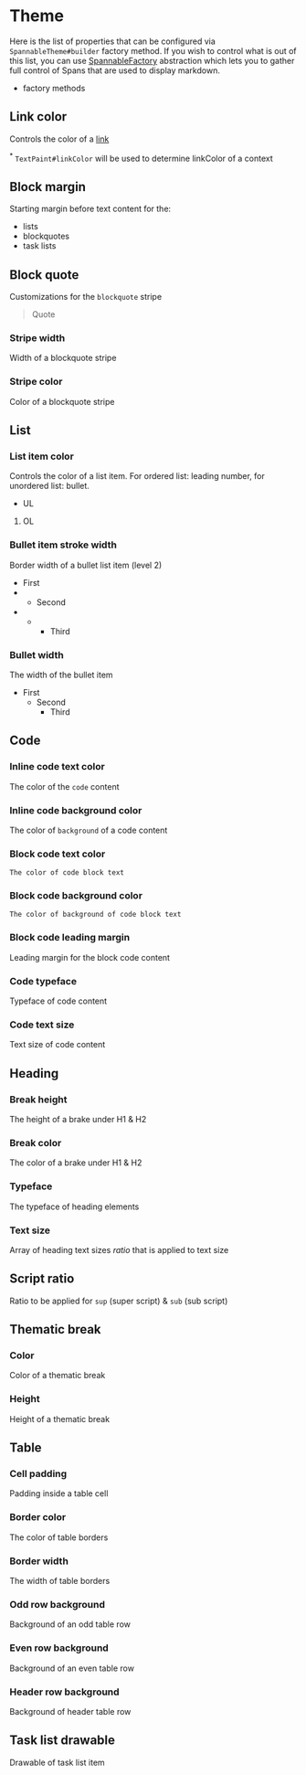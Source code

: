 # Theme

Here is the list of properties that can be configured via `SpannableTheme#builder` factory
method. If you wish to control what is out of this list, you can use [SpannableFactory](/docs/factory.md)
abstraction which lets you to gather full control of Spans that are used to display markdown.

* factory methods

## Link color

Controls the color of a [link](#)

<ThemeProperty name="linkColor" type="@ColorInt int" defaults="Default link color of a context where markdown is displayed <sup>*</sup>" />

<sup>*</sup> `TextPaint#linkColor` will be used to determine linkColor of a context

## Block margin

Starting margin before text content for the:
* lists
* blockquotes
* task lists

<ThemeProperty name="blockMargin" type="@Px int" defaults="24dp" />

## Block quote

Customizations for the `blockquote` stripe

> Quote

### Stripe width

Width of a blockquote stripe

<ThemeProperty name="blockQuoteWidth" type="@Px int" defaults="1/4 of the <a href='#block-margin'>block margin</a>" />

### Stripe color

Color of a blockquote stripe

<ThemeProperty name="blockQuoteColor" type="@ColorInt int" defaults="textColor with <code>25</code> (0-255) alpha value" />

## List

### List item color

Controls the color of a list item. For ordered list: leading number,
for unordered list: bullet.

* UL
1. OL

<ThemeProperty name="listItemColor" type="@ColorInt int" defaults="Text color" />

### Bullet item stroke width

Border width of a bullet list item (level 2)

* First
* * Second
* * * Third

<ThemeProperty name="bulletListItemStrokeWidth" type="@Px int" defaults="Stroke width of TextPaint" />

### Bullet width

The width of the bullet item

* First
  * Second
    * Third

<ThemeProperty name="bulletWidth" type="@Px int" defaults="min(<a href='#block-margin'>blockMargin</a>, lineHeight) / 2" />

## Code

### Inline code text color

The color of the `code` content

<ThemeProperty name="codeTextColor" type="@ColorInt int" defaults="Content text color" />

### Inline code background color

The color of `background` of a code content

<ThemeProperty name="codeBackgroundColor" type="@ColorInt int" defaults="<a href='#inline-code-text-color'>inline code text color</a> with 25 (0-255) alpha" />

### Block code text color

```
The color of code block text
```

<ThemeProperty name="codeBlockTextColor" type="@ColorInt int" defaults="<a href='#inline-code-text-color'>inline code text color</a>" />

### Block code background color

```
The color of background of code block text
```

<ThemeProperty name="codeBlockBackgroundColor" type="@ColorInt int" defaults="<a href='#inline-code-background-color'>inline code background color</a>" />

### Block code leading margin

Leading margin for the block code content

<ThemeProperty name="codeMultilineMargin" type="@Px int" defaults="Width of the space character" />

### Code typeface

Typeface of code content

<ThemeProperty name="codeTypeface" type="android.graphics.Typeface" defaults="Typeface.MONOSPACE" />

### Code text size

Text size of code content

<ThemeProperty name="codeTextSize" type="@Px int" defaults="(Content text size) * 0.87 if no custom <a href='#code-typeface'>Typeface</a> was set, otherwise (content text size)" />

## Heading

### Break height

The height of a brake under H1 &amp; H2

<ThemeProperty name="headingBreakHeight" type="@Px int" defaults="Stroke width of context TextPaint" />

### Break color

The color of a brake under H1 &amp; H2

<ThemeProperty name="headingBreakColor" type="@ColorInt int" defaults="(text color) with 75 (0-255) alpha" />

### Typeface <Badge text="1.1.0" />

The typeface of heading elements

<ThemeProperty name="headingTypeface" type="android.graphics.Typeface" defaults="default text Typeface" />

### Text size <Badge text="1.1.0" />

Array of heading text sizes _ratio_ that is applied to text size

<ThemeProperty name="headingTextSizeMultipliers" type="float[]" defaults="<code>{2.F, 1.5F, 1.17F, 1.F, .83F, .67F}</code> (HTML spec)" />

## Script ratio

Ratio to be applied for `sup` (super script) &amp; `sub` (sub script)

<ThemeProperty name="scriptTextSizeRatio" type="float" defaults="0.75F" />

## Thematic break

### Color

Color of a thematic break

<ThemeProperty name="thematicBreakColor" type="@ColorInt int" defaults="(text color) with 25 (0-255) alpha" />

### Height

Height of a thematic break

<ThemeProperty name="thematicBreakHeight" type="@Px int" defaults="Stroke width of context TextPaint" />

## Table

### Cell padding

Padding inside a table cell

<ThemeProperty name="tableCellPadding" type="@Px int" defaults="0" />

### Border color

The color of table borders

<ThemeProperty name="tableBorderColor" type="@ColorInt int" defaults="(text color) with 75 (0-255) alpha" />

### Border width

The width of table borders

<ThemeProperty name="tableBorderWidth" type="@Px int" defaults="Stroke with of context TextPaint" />

### Odd row background

Background of an odd table row

<ThemeProperty name="tableOddRowBackgroundColor" type="@ColorInt int" defaults="(text color) with 22 (0-255) alpha" />

### Even row background <Badge text="1.1.1" />

Background of an even table row

<ThemeProperty name="tableEventRowBackgroundColor" type="@ColorInt int" defaults="0" />

### Header row background <Badge text="1.1.1" />

Background of header table row

<ThemeProperty name="tableHeaderRowBackgroundColor" type="@ColorInt int" defaults="0" />

## Task list drawable <Badge text="1.0.1" />

Drawable of task list item

<ThemeProperty name="taskListDrawable" type="android.graphics.drawable.Drawable" defaults="ru.noties.markwon.tasklist.TaskListDrawable" />
